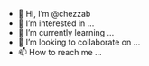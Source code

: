 - 👋 Hi, I’m @chezzab
- 👀 I’m interested in ...
- 🌱 I’m currently learning ...
- 💞️ I’m looking to collaborate on ...
- 📫 How to reach me ...

<!---
chezzab/chezzab is a ✨ special ✨ repository because its `README.md` (this file) appears on your GitHub profile.
You can click the Preview link to take a look at your changes.
--->
